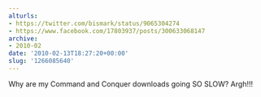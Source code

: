 ```yaml
---
alturls:
- https://twitter.com/bismark/status/9065304274
- https://www.facebook.com/17803937/posts/300633068147
archive:
- 2010-02
date: '2010-02-13T18:27:20+00:00'
slug: '1266085640'
---
```


Why are my Command and Conquer downloads going SO SLOW? Argh!!!

